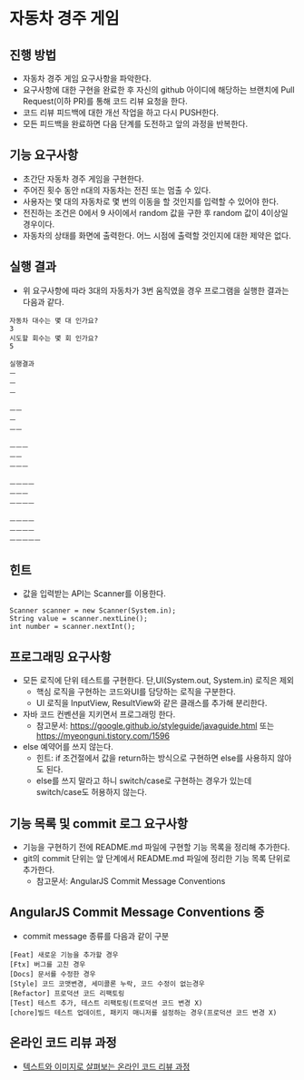 # 자동차 경주 게임

## 진행 방법

* 자동차 경주 게임 요구사항을 파악한다.
* 요구사항에 대한 구현을 완료한 후 자신의 github 아이디에 해당하는 브랜치에 Pull Request(이하 PR)를 통해 코드 리뷰 요청을 한다.
* 코드 리뷰 피드백에 대한 개선 작업을 하고 다시 PUSH한다.
* 모든 피드백을 완료하면 다음 단계를 도전하고 앞의 과정을 반복한다.

## 기능 요구사항

* 초간단 자동차 경주 게임을 구현한다.
* 주어진 횟수 동안 n대의 자동차는 전진 또는 멈출 수 있다.
* 사용자는 몇 대의 자동차로 몇 번의 이동을 할 것인지를 입력할 수 있어야 한다.
* 전진하는 조건은 0에서 9 사이에서 random 값을 구한 후 random 값이 4이상일 경우이다.
* 자동차의 상태를 화면에 출력한다. 어느 시점에 출력할 것인지에 대한 제약은 없다.

## 실행 결과

* 위 요구사항에 따라 3대의 자동차가 3번 움직였을 경우 프로그램을 실행한 결과는 다음과 같다.

```
자동차 대수는 몇 대 인가요?
3
시도할 회수는 몇 회 인가요?
5

실행결과
ㅡ
ㅡ
ㅡ

ㅡㅡ
ㅡ
ㅡㅡ

ㅡㅡㅡ
ㅡㅡ
ㅡㅡㅡ

ㅡㅡㅡㅡ
ㅡㅡㅡ
ㅡㅡㅡㅡ

ㅡㅡㅡㅡ
ㅡㅡㅡㅡ
ㅡㅡㅡㅡㅡ
```

## 힌트

* 값을 입력받는 API는 Scanner를 이용한다.

```
Scanner scanner = new Scanner(System.in);
String value = scanner.nextLine();
int number = scanner.nextInt();
```

## 프로그래밍 요구사항

* 모든 로직에 단위 테스트를 구현한다. 단,UI(System.out, System.in) 로직은 제외
    * 핵심 로직을 구현하는 코드와UI를 담당하는 로직을 구분한다.
    * UI 로직을 InputView, ResultView와 같은 클래스를 추가해 분리한다.
* 자바 코드 컨벤션을 지키면서 프로그래밍 한다.
    * 참고문서: https://google.github.io/styleguide/javaguide.html 또는 https://myeonguni.tistory.com/1596
* else 예약어를 쓰지 않는다.
    * 힌트: if 조건절에서 값을 return하는 방식으로 구현하면 else를 사용하지 않아도 된다.
    * else를 쓰지 말라고 하니 switch/case로 구현하는 경우가 있는데 switch/case도 허용하지 않는다.

## 기능 목록 및 commit 로그 요구사항

* 기능을 구현하기 전에 README.md 파일에 구현할 기능 목록을 정리해 추가한다.
* git의 commit 단위는 앞 단계에서 README.md 파일에 정리한 기능 목록 단위로 추가한다.
    * 참고문서: AngularJS Commit Message Conventions

## AngularJS Commit Message Conventions 중

* commit message 종류를 다음과 같이 구분
```
[Feat] 새로운 기능을 추가할 경우
[Ftx] 버그를 고친 경우
[Docs] 문서를 수정한 경우
[Style] 코드 코맷변경, 세미콜론 누락, 코드 수정이 없는경우
[Refactor] 프로덕션 코드 리팩토링
[Test] 테스트 추가, 테스트 리팩토링(트로덕션 코드 변경 X)
[chore]빌드 테스트 업데이트, 패키지 매니저를 설정하는 경우(프로덕션 코드 변경 X)
```

## 온라인 코드 리뷰 과정

* [텍스트와 이미지로 살펴보는 온라인 코드 리뷰 과정](https://github.com/next-step/nextstep-docs/tree/master/codereview)